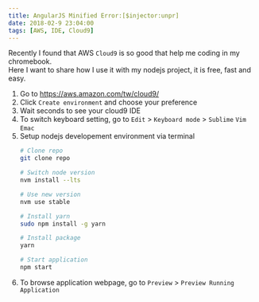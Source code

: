 ```yaml
---
title: AngularJS Minified Error:[$injector:unpr]
date: 2018-02-9 23:04:00
tags: [AWS, IDE, Cloud9]
---
```


Recently I found that AWS `Cloud9` is so good that help me coding in my chromebook.  
Here I want to share how I use it with my nodejs project, it is free, fast and easy.

1. Go to https://aws.amazon.com/tw/cloud9/
1. Click `Create environment` and choose your preference
1. Wait seconds to see your cloud9 IDE
1. To switch keyboard setting, go to `Edit` > `Keyboard mode` > `Sublime` `Vim` `Emac`  
1. Setup nodejs developement environment via terminal
    ```bash
    # Clone repo 
    git clone repo

    # Switch node version
    nvm install --lts

    # Use new version
    nvm use stable

    # Install yarn
    sudo npm install -g yarn

    # Install package
    yarn

    # Start application
    npm start
    ```
1. To browse application webpage, go to `Preview` > `Preview Running Application`
